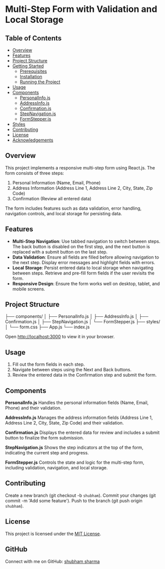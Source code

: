 # Multi-Step Form with Validation and Local Storage

## Table of Contents
- [Overview](#overview)
- [Features](#features)
- [Project Structure](#project-structure)
- [Getting Started](#getting-started)
  - [Prerequisites](#prerequisites)
  - [Installation](#installation)
  - [Running the Project](#running-the-project)
- [Usage](#usage)
- [Components](#components)
  - [PersonalInfo.js](#personalinfojs)
  - [AddressInfo.js](#addressinfojs)
  - [Confirmation.js](#confirmationjs)
  - [StepNavigation.js](#stepnavigationjs)
  - [FormStepper.js](#formstepperjs)
- [Styles](#styles)
- [Contributing](#contributing)
- [License](#license)
- [Acknowledgements](#acknowledgements)

## Overview
This project implements a responsive multi-step form using React.js. The form consists of three steps:
1. Personal Information (Name, Email, Phone)
2. Address Information (Address Line 1, Address Line 2, City, State, Zip Code)
3. Confirmation (Review all entered data)

The form includes features such as data validation, error handling, navigation controls, and local storage for persisting data.

## Features
- **Multi-Step Navigation**: Use tabbed navigation to switch between steps. The back button is disabled on the first step, and the next button is replaced with a submit button on the last step.
- **Data Validation**: Ensure all fields are filled before allowing navigation to the next step. Display error messages and highlight fields with errors.
- **Local Storage**: Persist entered data to local storage when navigating between steps. Retrieve and pre-fill form fields if the user revisits the form.
- **Responsive Design**: Ensure the form works well on desktop, tablet, and mobile screens.


## Project Structure

├── components/
│ ├── PersonalInfo.js
│ ├── AddressInfo.js
│ ├── Confirmation.js
│ ├── StepNavigation.js
│ └── FormStepper.js
├── styles/
│ └── form.css
├── App.js
└── index.js


Open [http://localhost:3000](http://localhost:3000) to view it in your browser.


## Usage
1. Fill out the form fields in each step.
2. Navigate between steps using the Next and Back buttons.
3. Review the entered data in the Confirmation step and submit the form.

## Components
**PersonalInfo.js**
Handles the personal information fields (Name, Email, Phone) and their validation.

**AddressInfo.js**
Manages the address information fields (Address Line 1, Address Line 2, City, State, Zip Code) and their validation.

**Confirmation.js**
Displays the entered data for review and includes a submit button to finalize the form submission.

**StepNavigation.js**
Shows the step indicators at the top of the form, indicating the current step and progress.

**FormStepper.js**
Controls the state and logic for the multi-step form, including validation, navigation, and local storage.


## Contributing
Create a new branch (git checkout -b `shubham`).
Commit your changes (git commit -m 'Add some feature').
Push to the branch (git push origin `shubham`).

## License
This project is licensed under the [MIT License](LICENSE).

## GitHub
Connect with me on GitHub: [shubham sharma](https://github.com/ShubhamSharma-123)